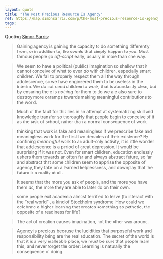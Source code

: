 ```yaml
---
layout: quote
title: "The Most Precious Resource Is Agency"
ref: https://map.simonsarris.com/p/the-most-precious-resource-is-agency
tags:
---
```


Quoting [Simon Sarris](https://map.simonsarris.com/p/the-most-precious-resource-is-agency):

> Gaining agency is gaining the capacity to do something differently from, or in addition to, the events that simply happen to you. Most famous people go *off-script* early, usually in more than one way.

> We seem to have a political (public) imagination so shallow that it cannot conceive of what to even *do* with children, especially smart children. We fail to properly respect them all the way through adolescence, so we have engineered them to be useless in the interim. We do not *need* children to work, that is abundantly clear, but by ensuring there is *nothing* for them to do we are also sure to destroy more onramps towards making meaningful contributions to the world.

> Much of the fault for this lies in an attempt at systematizing skill and knowledge transfer so thoroughly that people begin to conceive of it as the task of school, rather than a normal consequence of work.

> thinking that work is fake and meaningless if we prescribe fake and meaningless work for the first two decades of their existence? By confining *meaningful* work to an adult-only activity, it is little wonder that adolescence is a period of great depression. It would be surprising if it was not. Even for smart children, education endlessly ushers them towards an often far and always abstract future, so far and abstract that some children seem to apprise the opposite of agency, they take on a learned helplessness, and downplay that the future is a reality at all.

> It seems that the more you ask of people, and the more you have them *do,* the more they are able to later do on their own.

> some people exit academia almost terrified to leave (to interact with the “real world”), a kind of Stockholm syndrome. How could we celebrate a higher learning that creates something so pathetic, the opposite of a readiness for life?

> The act of creation causes imagination, not the other way around.

> Agency is precious because the lucidities that purposeful work and responsibility bring are the real education. The secret of the world is that it is a very malleable place, we must be sure that people learn this, and never forget the order: Learning is naturally the consequence of doing.
